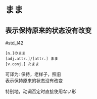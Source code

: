 # まま

## 表示保持原来的状态没有改变

 #std_l42  

```nihongo
[n.]のまま  
[adj.attr.]/[attr.] まま  
[v.conj.] たまま  
```

可译为: 保持，老样子，照旧  
表示保持原来的状态没有改变  

特别地，动词否定时直接使用ない形  
